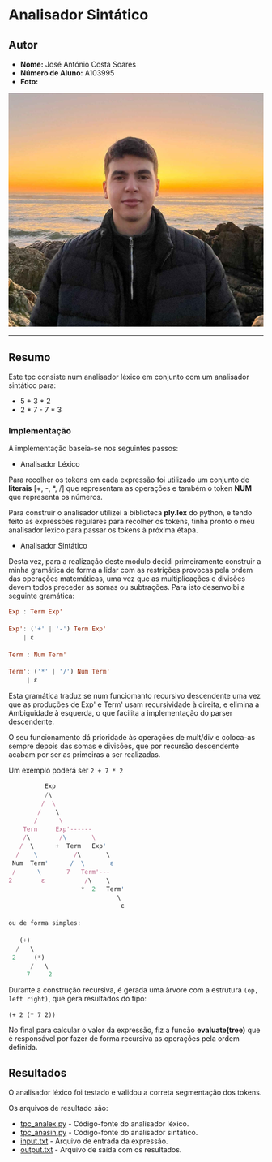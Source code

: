 # Analisador Sintático

## Autor
- **Nome:** José António Costa Soares
- **Número de Aluno:** A103995
- **Foto:**

![José Soares](../images/josesoares.jpg)  

---

## Resumo

Este tpc consiste num analisador léxico em conjunto com um analisador sintático para:
- 5 + 3 * 2
- 2 * 7 - 7 * 3


### Implementação

A implementação baseia-se nos seguintes passos:

- Analisador Léxico

Para recolher os tokens em cada expressão foi utilizado um conjunto de **literais** [+, -, *, /] que representam as operações e também o token **NUM**  que representa os números.

Para construir o analisador utilizei a biblioteca **ply.lex** do python, e tendo feito as expressões regulares para recolher os tokens, tinha pronto o meu analisador léxico para passar os tokens à próxima étapa.

- Analisador Sintático

Desta vez, para a realização deste modulo decidi primeiramente construir a minha gramática de forma a lidar com as restrições provocas pela ordem das operações matemáticas, uma vez que as multiplicações e divisões devem todos preceder as somas ou subtrações. Para isto desenvolbi a seguinte gramática:

```hs
Exp : Term Exp'

Exp': ('+' | '-') Term Exp'
    | ε

Term : Num Term'

Term': ('*' | '/') Num Term'
     | ε
```

Esta gramática traduz se num funciomanto recursivo descendente uma vez que as produções de Exp' e Term' usam recursividade à direita, e elimina a Ambiguidade à esquerda, o que facilita a implementação do parser descendente.

O seu funcionamento dá prioridade às operações de mult/div e coloca-as sempre depois das somas e divisões, que por recursão descendente acabam por ser as primeiras a ser realizadas.

Um exemplo poderá ser ```2 + 7 * 2```

```js
          Exp
          /\
         /  \
        /    \
       /      \
    Tern     Exp'------
    /\        /\       \
   /  \      +  Term   Exp'
  /    \          /\       \
 Num  Term'      /  \       ε
 /      \       7   Term'---
2        ε           /\    \
                    *  2   Term'
                              \
                               ε

ou de forma simples:

   (+)                         
  /   \
 2     (*)
      /   \
     7     2

```

Durante a construção recursiva, é gerada uma àrvore com a estrutura ```(op, left right)```,  que gera resultados do tipo:

```(+ 2 (* 7 2))```

No final para calcular o valor da expressão, fiz a funcão **evaluate(tree)** que é responsável por fazer de forma recursiva as operações pela ordem definida.


## Resultados 

O analisador léxico foi testado e validou a correta segmentação dos tokens. 

Os arquivos de resultado são:

- [tpc_analex.py](tpc_analex.py) - Código-fonte do analisador léxico.
- [tpc_anasin.py](tpc_anasin.py) - Código-fonte do analisador sintático.
- [input.txt](input.txt) - Arquivo de entrada da expressão.
- [output.txt](output.txt) - Arquivo de saída com os resultados.

